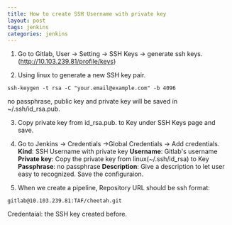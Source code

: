 ```yaml
---
title: How to create SSH Username with private key
layout: post
tags: jenkins
categories: jenkins
---
```

1. Go to Gitlab, User -> Setting -> SSH Keys -> generate ssh keys.(http://10.103.239.81/profile/keys)  

2. Using linux to generate a new SSH key pair.
```
ssh-keygen -t rsa -C "your.email@example.com" -b 4096
```
no passphrase, public key and private key will be saved in ~/.ssh/id_rsa.pub.

3. Copy private key from id_rsa.pub. to Key under SSH Keys page and save.  

4. Go to Jenkins -> Credentials ->Global Credentials -> Add credentials. 
  __Kind__: SSH Username with private key
  __Username__: Gitlab's username
  __Private key__: Copy the private key from linux(~/.ssh/id_rsa) to Key
  __Passphrase__: no passphrase
  __Description__: Give a description to let user easy to recognized.
  Save the configuraion.
  
5. When we create a pipeline, Repository URL should be ssh format:
```
gitlab@10.103.239.81:TAF/cheetah.git
```  
Credentaial: the SSH key created before.